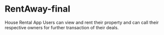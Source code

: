 # RentAway-final

House Rental App
Users can view and rent their property and can call their respective owners for further transaction of their deals.
